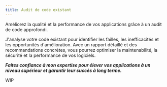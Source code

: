 ```yaml
---
title: Audit de code existant
---
```

Améliorez la qualité et la performance de vos applications grâce à un audit de code approfondi.

J'analyse votre code existant pour identifier les failles, les inefficacités et les opportunités d'amélioration. Avec un rapport détaillé et des recommandations concrètes, vous pourrez optimiser la maintenabilité, la sécurité et la performance de vos logiciels.

***Faites confiance à mon expertise pour élever vos applications à un niveau supérieur et garantir leur succès à long terme.***
<!-- more -->
WIP